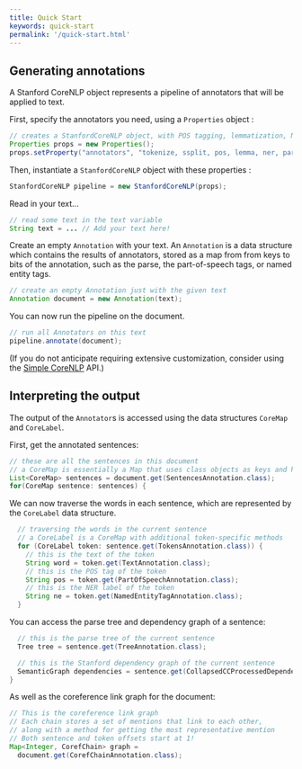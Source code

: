 ```yaml
---
title: Quick Start 
keywords: quick-start 
permalink: '/quick-start.html'
---
```


## Generating annotations

A Stanford CoreNLP object represents a pipeline of annotators that will be applied to text.

First, specify the annotators you need, using a `Properties` object :

``` java
// creates a StanfordCoreNLP object, with POS tagging, lemmatization, NER, parsing, and coreference resolution 
Properties props = new Properties();
props.setProperty("annotators", "tokenize, ssplit, pos, lemma, ner, parse, dcoref");
```

Then, instantiate a `StanfordCoreNLP` object with these properties :

``` java
StanfordCoreNLP pipeline = new StanfordCoreNLP(props);
```

Read in your text...

``` java
// read some text in the text variable
String text = ... // Add your text here!
```

Create an empty `Annotation` with your text. An `Annotation` is a data structure which contains the results of annotators, stored as a map from from keys to bits of the annotation, such as the parse, the part-of-speech tags, or named entity tags.

``` java
// create an empty Annotation just with the given text
Annotation document = new Annotation(text);
```

You can now run the pipeline on the document.

``` java
// run all Annotators on this text
pipeline.annotate(document);
```

(If you do not anticipate requiring extensive customization, consider using the [Simple CoreNLP](simple.html) API.)

## Interpreting the output

The output of the `Annotator`s is accessed using the data structures `CoreMap` and `CoreLabel`. 

First, get the annotated sentences:

``` java
// these are all the sentences in this document
// a CoreMap is essentially a Map that uses class objects as keys and has values with custom types
List<CoreMap> sentences = document.get(SentencesAnnotation.class);
for(CoreMap sentence: sentences) {
```

We can now traverse the words in each sentence, which are represented by the `CoreLabel` data structure.

```java
  // traversing the words in the current sentence
  // a CoreLabel is a CoreMap with additional token-specific methods
  for (CoreLabel token: sentence.get(TokensAnnotation.class)) {
    // this is the text of the token
    String word = token.get(TextAnnotation.class);
    // this is the POS tag of the token
    String pos = token.get(PartOfSpeechAnnotation.class);
    // this is the NER label of the token
    String ne = token.get(NamedEntityTagAnnotation.class);
  }
```

You can access the parse tree and dependency graph of a sentence:

```java
  // this is the parse tree of the current sentence
  Tree tree = sentence.get(TreeAnnotation.class);

  // this is the Stanford dependency graph of the current sentence
  SemanticGraph dependencies = sentence.get(CollapsedCCProcessedDependenciesAnnotation.class);
}
```
As well as the coreference link graph for the document:

```java
// This is the coreference link graph
// Each chain stores a set of mentions that link to each other,
// along with a method for getting the most representative mention
// Both sentence and token offsets start at 1!
Map<Integer, CorefChain> graph = 
  document.get(CorefChainAnnotation.class);
```


